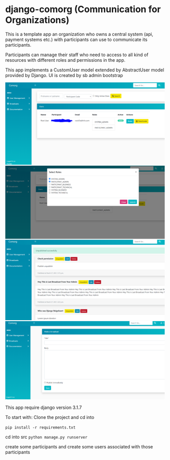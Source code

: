 # django-comorg (Communication for Organizations)

This is a template app an organization who owns a central system (api, payment systems etc.) with participants can use to communicate its participants.

Participants can manage their staff who need to access to all kind of resources with different roles and permissions in the app.

This app implements a CustomUser model extended by AbstractUser model provided by Django. UI is created by sb admin bootstrap

![Screenshot](pictures/users.png)
![Screenshot](pictures/role_selection.png)
![Screenshot](pictures/broadcast.png)
![Screenshot](pictures/make_broadcast.png)

This app require django version 3.1.7

To start with:
Clone the project and cd into 

```pip install -r requirements.txt```

cd into src
```python manage.py runserver```

create some participants and create some users associated with those participants
